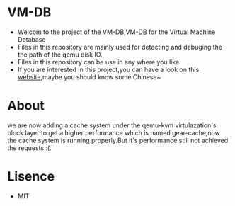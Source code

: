 # VM-DB
- Welcom to the project of the VM-DB,VM-DB for the Virtual Machine Database
- Files in this repository are mainly used for detecting and debuging the the path of the qemu disk IO.
- Files in this repository can be use in any where you like.
- If you are interested in this project,you can have a look on this [website](http://jusonalien.gitbooks.io/scnu-vmdb/content/),maybe you should know some Chinese~


# About

we are now adding a cache system under the qemu-kvm virtulazation's block layer to get a higher performance which is named gear-cache,now the cache system is running properly.But it's performance still not achieved the requests :(.


# Lisence
- MIT
